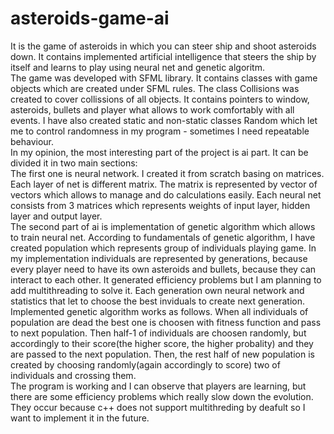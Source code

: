 # asteroids-game-ai

It is the game of asteroids in which you can steer ship and shoot asteroids down. It contains implemented artificial intelligence that steers the ship by itself and learns to play using neural net and genetic algoritm.</br>
The game was developed with SFML library. It contains classes with game objects which are created under SFML rules. The class Collisions was created to cover collissions of all objects. It contains pointers to window, asteroids, bullets and player what allows to work comfortably with all events. I have also created static and non-static classes Random which let me to control randomness in my program - sometimes I need repeatable behaviour.</br>
In my opinion, the most interesting part of the project is ai part. It can be divided it in two main sections:</br>
The first one is neural network. I created it from scratch basing on matrices. Each layer of net is different matrix. The matrix is represented by vector of vectors which allows to manage and do calculations easily. Each neural net consists from 3 matrices which represents weights of input layer, hidden layer and output layer.</br>
The second part of ai is implementation of genetic algorithm which allows to train neural net. According to fundamentals of genetic algorithm, I have created population which represents group of individuals playing game. In my implementation individuals are represented by generations, because every player need to have its own asteroids and bullets, because they can interact to each other. It generated efficiency problems but I am planning to add multithreading to solve it.
Each generation own neural network and statistics that let to choose the best inviduals to create next generation.</br>
Implemented genetic algorithm works as follows. When all individuals of population are dead the best one is choosen with fitness function and pass to next population. Then half-1 of individuals are choosen randomly, but accordingly to their score(the higher score, the higher probality) and they are passed to the next population. Then, the rest half of new population is created by choosing randomly(again accordingly to score) two of individuals and crossing them.</br>
The program is working and I can observe that players are learning, but there are some efficiency problems which really slow down the evolution. They occur because c++ does not support multithreding by deafult so I want to implement it in the future. 
